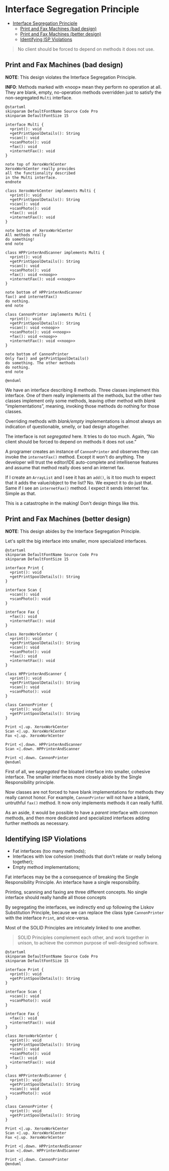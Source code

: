 # Interface Segregation Principle

- [Interface Segregation Principle](#interface-segregation-principle)
  - [Print and Fax Machines (bad design)](#print-and-fax-machines-bad-design)
  - [Print and Fax Machines (better design)](#print-and-fax-machines-better-design)
  - [Identifying ISP Violations](#identifying-isp-violations)

> No client should be forced to depend on methods it does not use.

## Print and Fax Machines (bad design)

**NOTE**: This design violates the Interface Segregation Principle.

**INFO**: Methods marked with «noop» mean they perform no operation at all. They are blank, empty, no-operation methods overridden just to satisfy the non-segregated `Multi` interface.

```plantuml
@startuml
skinparam DefaultFontName Source Code Pro
skinparam DefaultFontSize 15

interface Multi {
  +print(): void
  +getPrintSpoolDetails(): String
  +scan(): void
  +scanPhoto(): void
  +fax(): void
  +internetFax(): void
}

note top of XeroxWorkCenter
XeroxWorkCenter really provides
all the functionality described
in the Multi interface.
endnote

class XeroxWorkCenter implements Multi {
  +print(): void
  +getPrintSpoolDetails(): String
  +scan(): void
  +scanPhoto(): void
  +fax(): void
  +internetFax(): void
}

note bottom of XeroxWorkCenter
All methods really
do something!
end note

class HPPrinterAndScanner implements Multi {
  +print(): void
  +getPrintSpoolDetails(): String
  +scan(): void
  +scanPhoto(): void
  +fax(): void <<noop>>
  +internetFax(): void <<noop>>
}

note bottom of HPPrinterAndScanner
fax() and internetFax()
do nothing.
end note

class CannonPrinter implements Multi {
  +print(): void
  +getPrintSpoolDetails(): String
  +scan(): void <<noop>>
  +scanPhoto(): void <<noop>>
  +fax(): void <<noop>>
  +internetFax(): void <<noop>>
}

note bottom of CannonPrinter
Only fax() and getPrintSpoolDetails()
do something. The other methods
do nothing.
end note

@enduml
```

We have an interface describing 8 methods. Three classes implement this interface. One of them really implements all the methods, but the other two classes implement only some methods, leaving other method with *blank* “implementations”, meaning, invoking those methods do nothing for those classes.

Overriding methods with *blank/empty* implementations is almost always an indication of questionable, smelly, or bad design altogether.

The interface is not *segregated* here. It tries to do too much. Again, “No client should be forced to depend on methods it does not use.”

A programer creates an instance of `CannonPrinter` and observes they can invoke the `internetFax()` method. Except it won't do anything. The developer will trust the editor/IDE auto-complete and intellisense features and assume that method really does send an internet fax.

If I create an `ArrayList` and I see it has an `add()`, is it too much to expect that it adds the value/object to the list? No. We expect it to do just that. Same if I see an `internetFax()` method. I expect it sends internet fax. Simple as that.

This is a catastrophe in the making! Don't design things like this.


## Print and Fax Machines (better design)

**NOTE**: This design abides by the Interface Segregation Principle.

Let's split the big interface into smaller, more specialized interfaces.

```plantuml
@startuml
skinparam DefaultFontName Source Code Pro
skinparam DefaultFontSize 15

interface Print {
  +print(): void
  +getPrintSpoolDetails(): String
}

interface Scan {
  +scan(): void
  +scanPhoto(): void
}

interface Fax {
  +fax(): void
  +internetFax(): void
}

class XeroxWorkCenter {
  +print(): void
  +getPrintSpoolDetails(): String
  +scan(): void
  +scanPhoto(): void
  +fax(): void
  +internetFax(): void
}

class HPPrinterAndScanner {
  +print(): void
  +getPrintSpoolDetails(): String
  +scan(): void
  +scanPhoto(): void
}

class CannonPrinter {
  +print(): void
  +getPrintSpoolDetails(): String
}

Print <|.up. XeroxWorkCenter
Scan <|.up. XeroxWorkCenter
Fax <|.up. XeroxWorkCenter

Print <|.down. HPPrinterAndScanner
Scan <|.down. HPPrinterAndScanner

Print <|.down. CannonPrinter
@enduml
```

First of all, we *segregated* the bloated interface into smaller, cohesive interface. The smaller interfaces more closely abide by the Single Responsibility principle.

Now classes are not forced to have blank implementations for methods they really cannot honor. For example, `CannonPrinter` will not have a blank, untruthful `fax()` method. It now only implements methods it can really fulfill.

As an aside, it would be possible to have a *parent* interface with common methods, and then more dedicated and specialized interfaces adding further methods as necessary.

## Identifying ISP Violations

- Fat interfaces (too many methods);
- Interfaces with low cohesion (methods that don't relate or really belong together);
- Empty method implementations;

Fat interfaces may be the a consequence of breaking the Single Responsibility Principle. An interface have a single responsibility.

Printing, scanning and faxing are three different concepts. No single interface should really handle all those concepts

By segregating the interfaces, we indirectly end up following the Liskov Substitution Principle, because we can replace the class type `CannonPrinter` with the interface `Print`, and vice-versa.

Most of the SOLID Principles are intricately linked to one another.

> SOLID Principles complement each other, and work together in unison, to achieve the common purpose of well-designed software.

```plantuml
@startuml
skinparam DefaultFontName Source Code Pro
skinparam DefaultFontSize 15

interface Print {
  +print(): void
  +getPrintSpoolDetails(): String
}

interface Scan {
  +scan(): void
  +scanPhoto(): void
}

interface Fax {
  +fax(): void
  +internetFax(): void
}

class XeroxWorkCenter {
  +print(): void
  +getPrintSpoolDetails(): String
  +scan(): void
  +scanPhoto(): void
  +fax(): void
  +internetFax(): void
}

class HPPrinterAndScanner {
  +print(): void
  +getPrintSpoolDetails(): String
  +scan(): void
  +scanPhoto(): void
}

class CannonPrinter {
  +print(): void
  +getPrintSpoolDetails(): String
}

Print <|.up. XeroxWorkCenter
Scan <|.up. XeroxWorkCenter
Fax <|.up. XeroxWorkCenter

Print <|.down. HPPrinterAndScanner
Scan <|.down. HPPrinterAndScanner

Print <|.down. CannonPrinter
@enduml
```
